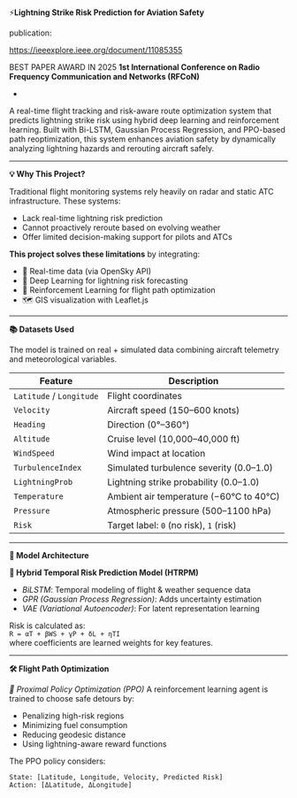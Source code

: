 ⚡**Lightning Strike Risk Prediction for Aviation Safety**

publication:

https://ieeexplore.ieee.org/document/11085355 

BEST PAPER AWARD IN 2025 **1st International Conference on Radio Frequency Communication and Networks (RFCoN)**










-




A real-time flight tracking and risk-aware route optimization system that predicts lightning strike risk using hybrid deep learning and reinforcement learning. Built with Bi-LSTM, Gaussian Process Regression, and PPO-based path reoptimization, this system enhances aviation safety by dynamically analyzing lightning hazards and rerouting aircraft safely.

---

**💡 Why This Project?**

Traditional flight monitoring systems rely heavily on radar and static ATC infrastructure. These systems:
- Lack real-time lightning risk prediction
- Cannot proactively reroute based on evolving weather
- Offer limited decision-making support for pilots and ATCs

**This project solves these limitations** by integrating:
- 🔁 Real-time data (via OpenSky API)
- 🧠 Deep Learning for lightning risk forecasting
- 🧭 Reinforcement Learning for flight path optimization
- 🗺️ GIS visualization with Leaflet.js

---

**📚 Datasets Used**

The model is trained on real + simulated data combining aircraft telemetry and meteorological variables.

| Feature | Description |
|--------|-------------|
| `Latitude` / `Longitude` | Flight coordinates |
| `Velocity` | Aircraft speed (150–600 knots) |
| `Heading` | Direction (0°–360°) |
| `Altitude` | Cruise level (10,000–40,000 ft) |
| `WindSpeed` | Wind impact at location |
| `TurbulenceIndex` | Simulated turbulence severity (0.0–1.0) |
| `LightningProb` | Lightning strike probability (0.0–1.0) |
| `Temperature` | Ambient air temperature (−60°C to 40°C) |
| `Pressure` | Atmospheric pressure (500–1100 hPa) |
| `Risk` | Target label: `0` (no risk), `1` (risk) |

---

**🧠 Model Architecture**

**🔗 Hybrid Temporal Risk Prediction Model (HTRPM)**
- *BiLSTM*: Temporal modeling of flight & weather sequence data
- *GPR (Gaussian Process Regression)*: Adds uncertainty estimation
- *VAE (Variational Autoencoder)*: For latent representation learning

Risk is calculated as:  
`R = αT + βWS + γP + δL + ηTI`  
where coefficients are learned weights for key features.

---

**🛠️ Flight Path Optimization**

*🔄 Proximal Policy Optimization (PPO)*
A reinforcement learning agent is trained to choose safe detours by:
- Penalizing high-risk regions
- Minimizing fuel consumption
- Reducing geodesic distance
- Using lightning-aware reward functions

The PPO policy considers:
```text
State: [Latitude, Longitude, Velocity, Predicted Risk]
Action: [ΔLatitude, ΔLongitude]
